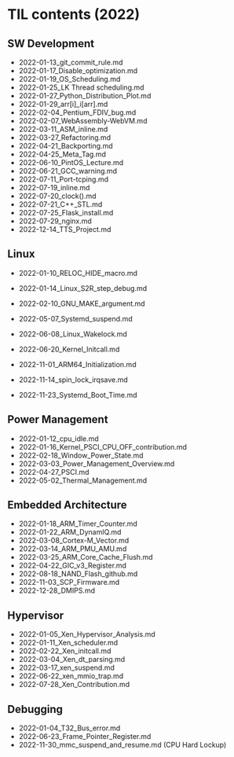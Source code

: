 # TIL contents (2022)

## SW Development

- 2022-01-13_git_commit_rule.md
- 2022-01-17_Disable_optimization.md
- 2022-01-19_OS_Scheduling.md
- 2022-01-25_LK Thread scheduling.md
- 2022-01-27_Python_Distribution_Plot.md
- 2022-01-29_arr[i]_i[arr].md
- 2022-02-04_Pentium_FDIV_bug.md
- 2022-02-07_WebAssembly-WebVM.md
- 2022-03-11_ASM_inline.md
- 2022-03-27_Refactoring.md
- 2022-04-21_Backporting.md
- 2022-04-25_Meta_Tag.md
- 2022-06-10_PintOS_Lecture.md
- 2022-06-21_GCC_warning.md
- 2022-07-11_Port-tcping.md
- 2022-07-19_inline.md
- 2022-07-20_clock().md
- 2022-07-21_C++_STL.md
- 2022-07-25_Flask_install.md
- 2022-07-29_nginx.md
- 2022-12-14_TTS_Project.md

## Linux

- 2022-01-10_RELOC_HIDE_macro.md

- 2022-01-14_Linux_S2R_step_debug.md
- 2022-02-10_GNU_MAKE_argument.md
- 2022-05-07_Systemd_suspend.md
- 2022-06-08_Linux_Wakelock.md
- 2022-06-20_Kernel_Initcall.md
- 2022-11-01_ARM64_Initialization.md
- 2022-11-14_spin_lock_irqsave.md
- 2022-11-23_Systemd_Boot_Time.md

## Power Management

- 2022-01-12_cpu_idle.md
- 2022-01-16_Kernel_PSCI_CPU_OFF_contribution.md
- 2022-02-18_Window_Power_State.md
- 2022-03-03_Power_Management_Overview.md
- 2022-04-27_PSCI.md
- 2022-05-02_Thermal_Management.md

## Embedded Architecture

- 2022-01-18_ARM_Timer_Counter.md
- 2022-01-22_ARM_DynamIQ.md
- 2022-03-08_Cortex-M_Vector.md
- 2022-03-14_ARM_PMU_AMU.md
- 2022-03-25_ARM_Core_Cache_Flush.md
- 2022-04-22_GIC_v3_Register.md
- 2022-08-18_NAND_Flash_github.md
- 2022-11-03_SCP_Firmware.md
- 2022-12-28_DMIPS.md

## Hypervisor

- 2022-01-05_Xen_Hypervisor_Analysis.md
- 2022-01-11_Xen_scheduler.md
- 2022-02-22_Xen_initcall.md
- 2022-03-04_Xen_dt_parsing.md
- 2022-03-17_xen_suspend.md
- 2022-06-22_xen_mmio_trap.md
- 2022-07-28_Xen_Contribution.md

## Debugging

- 2022-01-04_T32_Bus_error.md
- 2022-06-23_Frame_Pointer_Register.md
- 2022-11-30_mmc_suspend_and_resume.md (CPU Hard Lockup)